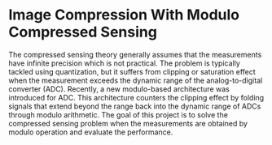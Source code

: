 # Image Compression With Modulo Compressed Sensing

The compressed sensing theory generally assumes that the measurements have infinite precision which is not practical. The problem is typically tackled using quantization, but it suffers from clipping or saturation effect when the measurement exceeds the dynamic range of the analog-to-digital converter (ADC). Recently, a new modulo-based architecture was introduced for ADC. This architecture counters the clipping effect by folding signals that extend beyond the range back into the dynamic range of ADCs through modulo arithmetic. The goal of this project is to solve the compressed sensing problem when the measurements are obtained by modulo operation and evaluate the performance. 
